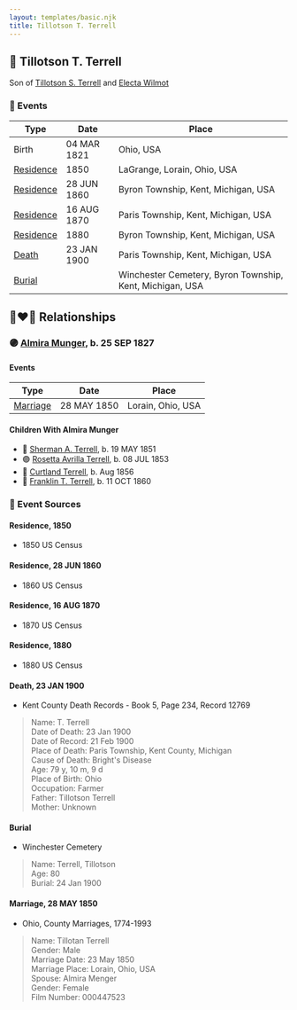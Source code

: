 ```yaml
---
layout: templates/basic.njk
title: Tillotson T. Terrell
---
```

## 🔵 Tillotson T. Terrell

Son of [Tillotson S. Terrell](/people/2/25548435) and [Electa Wilmot](/people/7/77370498)

### 📆 Events

Type | Date | Place
------ | ------ | ------
Birth | 04 MAR 1821 | Ohio, USA
[Residence](#event-event-0) | 1850 | LaGrange, Lorain, Ohio, USA
[Residence](#event-event-1) | 28 JUN 1860 | Byron Township, Kent, Michigan, USA
[Residence](#event-event-2) | 16 AUG 1870 | Paris Township, Kent, Michigan, USA
[Residence](#event-event-3) | 1880 | Byron Township, Kent, Michigan, USA
[Death](#event-event-7) | 23 JAN 1900 | Paris Township, Kent, Michigan, USA
[Burial](#event-event-8) |  | Winchester Cemetery, Byron Township, Kent, Michigan, USA

## 👩‍❤️‍👨 Relationships

### 🟣 [Almira Munger](/people/3/36419408), b. 25 SEP 1827

#### Events

Type | Date | Place
------ | ------ | ------
[Marriage](#event-family-0-event-0) | 28 MAY 1850 | Lorain, Ohio, USA
#### Children With Almira Munger
* 🔵 [Sherman A. Terrell](/people/6/61267132), b. 19 MAY 1851
* 🟣 [Rosetta Avrilla Terrell](/people/8/84698967), b. 08 JUL 1853
* 🔵 [Curtland Terrell](/people/4/47972604), b. Aug 1856
* 🔵 [Franklin T. Terrell](/people/1/12166472), b. 11 OCT 1860
### 📰 Event Sources

#### <a id="event-event-0"></a> Residence, 1850
* 1850 US Census

#### <a id="event-event-1"></a> Residence, 28 JUN 1860
* 1860 US Census

#### <a id="event-event-2"></a> Residence, 16 AUG 1870
* 1870 US Census

#### <a id="event-event-3"></a> Residence, 1880
* 1880 US Census

#### <a id="event-event-7"></a> Death, 23 JAN 1900
* Kent County Death Records  - Book 5, Page 234, Record 12769
>   
  > Name: T. Terrell  
  > Date of Death: 23 Jan 1900  
  > Date of Record: 21 Feb 1900  
  > Place of Death: Paris Township, Kent County, Michigan  
  > Cause of Death: Bright's Disease  
  > Age: 79 y, 10 m, 9 d  
  > Place of Birth: Ohio  
  > Occupation: Farmer  
  > Father: Tillotson Terrell  
  > Mother: Unknown

#### <a id="event-event-8"></a> Burial
* Winchester Cemetery
>   
  > Name: Terrell, Tillotson  
  > Age: 80  
  > Burial: 24 Jan 1900

#### <a id="event-family-0-event-0"></a> Marriage, 28 MAY 1850
* Ohio, County Marriages, 1774-1993
>   
  > Name: Tillotan Terrell  
  > Gender: Male  
  > Marriage Date: 23 May 1850  
  > Marriage Place: Lorain, Ohio, USA  
  > Spouse: Almira Menger  
  > Gender: Female  
  > Film Number: 000447523